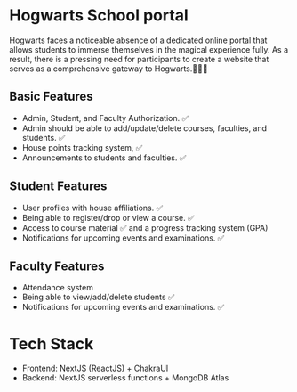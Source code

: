 # Hogwarts School portal

Hogwarts faces a noticeable absence of a dedicated online portal that allows students to immerse themselves in the magical experience fully. As a result, there is a pressing need for participants to create a website that serves as a comprehensive gateway to Hogwarts.🏰🧙‍♂️

## Basic Features

- Admin, Student, and Faculty Authorization. ✅
- Admin should be able to add/update/delete courses, faculties, and students. ✅
- House points tracking system, ✅
- Announcements to students and faculties. ✅

## Student Features

- User profiles with house affiliations. ✅
- Being able to register/drop or view a course. ✅
- Access to course material ✅ and a progress tracking system (GPA)
- Notifications for upcoming events and examinations. ✅

## Faculty Features

- Attendance system
- Being able to view/add/delete students ✅
- Notifications for upcoming events and examinations. ✅

# Tech Stack

- Frontend: NextJS (ReactJS) + ChakraUI
- Backend: NextJS serverless functions + MongoDB Atlas
